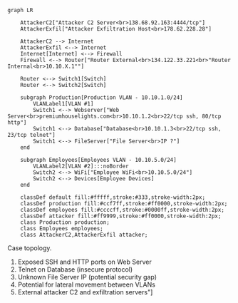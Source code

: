 ```mermaid
graph LR

    AttackerC2["Attacker C2 Server<br>138.68.92.163:4444/tcp"]
    AttackerExfil["Attacker Exfiltration Host<br>178.62.228.28"]

    AttackerC2 --> Internet
    AttackerExfil <--> Internet
    Internet[Internet] <--> Firewall
    Firewall <--> Router["Router External<br>134.122.33.221<br>"Router Internal<br>10.10.X.1""]

    Router <--> Switch1[Switch]
    Router <--> Switch2[Switch]
    
    subgraph Production[Production VLAN - 10.10.1.0/24]
        VLANLabel1[VLAN #1]
        Switch1 <--> Webserver["Web Server<br>premiumhouselights.com<br>10.10.1.2<br>22/tcp ssh, 80/tcp http"]
        Switch1 <--> Database["Database<br>10.10.1.3<br>22/tcp ssh, 23/tcp telnet"]
        Switch1 <--> FileServer["File Server<br>IP ?"]
    end
    
    subgraph Employees[Employees VLAN - 10.10.5.0/24]
        VLANLabel2[VLAN #2]:::noBorder
        Switch2 <--> WiFi["Employee WiFi<br>10.10.5.0/24"]
        Switch2 <--> Devices[Employee Devices]
    end
    
    classDef default fill:#fffff,stroke:#333,stroke-width:2px;
    classDef production fill:#ccf7ff,stroke:#ff0000,stroke-width:2px;
    classDef employees fill:#ccccff,stroke:#0000ff,stroke-width:2px;
    classDef attacker fill:#ff9999,stroke:#ff0000,stroke-width:2px;
    class Production production;
    class Employees employees;
    class AttackerC2,AttackerExfil attacker;
```
Case topology.
1. Exposed SSH and HTTP ports on Web Server
2. Telnet on Database (insecure protocol)
3. Unknown File Server IP (potential security gap)
4. Potential for lateral movement between VLANs
5. External attacker C2 and exfiltration servers"]
